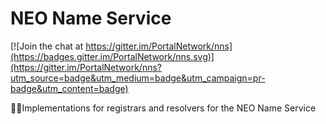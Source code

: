 # NEO Name Service

[![Join the chat at https://gitter.im/PortalNetwork/nns](https://badges.gitter.im/PortalNetwork/nns.svg)](https://gitter.im/PortalNetwork/nns?utm_source=badge&utm_medium=badge&utm_campaign=pr-badge&utm_content=badge)

📗🌐Implementations for registrars and resolvers for the NEO Name Service
